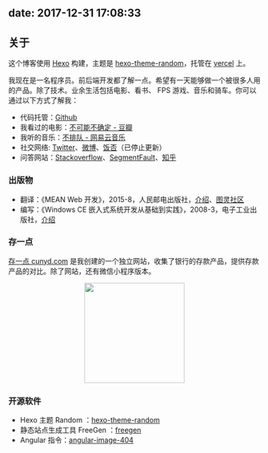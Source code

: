 date: 2017-12-31 17:08:33
---

## 关于

这个博客使用 [Hexo](https://hexo.io/) 构建，主题是 [hexo-theme-random](https://github.com/stiekel/hexo-theme-random)，托管在 [vercel](https://vercel.com/) 上。

我现在是一名程序员。前后端开发都了解一点。希望有一天能够做一个被很多人用的产品。除了技术。业余生活包括电影、看书、 FPS 游戏、音乐和骑车。你可以通过以下方式了解我：

*   代码托管：[Github](https://github.com/stiekel)
*   我看过的电影：[不可能不确定 - 豆瓣](http://movie.douban.com/people/Stiekel/collect)
*   我听的音乐：[不排队 - 网易云音乐](http://music.163.com/#/user/home?id=16297534)
*   社交网络: [Twitter](http://twitter.com/SidCN)、[微博](http://weibo.com/sidcn)、[饭否](http://fanfou.com/ncbcy)（已停止更新）
*   问答网站：[Stackoverflow](http://stackoverflow.com/users/822215/stiekel)、[SegmentFault](https://segmentfault.com/u/sid)、[知乎](https://www.zhihu.com/people/dehao/answers)

### 出版物

*   翻译：《MEAN Web 开发》，2015-8，人民邮电出版社，[介绍](/books/#mean)、[图灵社区](http://www.ituring.com.cn/book/1536)
*   编写：《Windows CE 嵌入式系统开发从基础到实践》，2008-3，电子工业出版社，[介绍](/books/#wince)

### 存一点

[存一点 cunyd.com](https://cunyd.com/) 是我创建的一个独立网站，收集了银行的存款产品，提供存款产品的对比。除了网站，还有微信小程序版本。
<div style="text-align:center">
    <img width=200 src="/upfile/2021/03/smzdc_mp_qr.jpg">
</div>

### 开源软件

*   Hexo 主题 Random ：[hexo-theme-random](https://github.com/stiekel/hexo-theme-random)
*   静态站点生成工具 FreeGen ：[freegen](https://github.com/stiekel/freegen)
*   Angular 指令：[angular-image-404](https://nskip.com/2016-01/AngularJS-Directive-angular-image-404.html)
<!-- *   Wordpress 插件: [Evernote SiteMemory](http://chensd.com/2010-11/evernote-site-memoy-1-0.html) -->
<!-- *   Chrome 扩展：[第二搜索](http://chensd.com/2011-01/chrome-plugins-china-search-engine.html) -->
